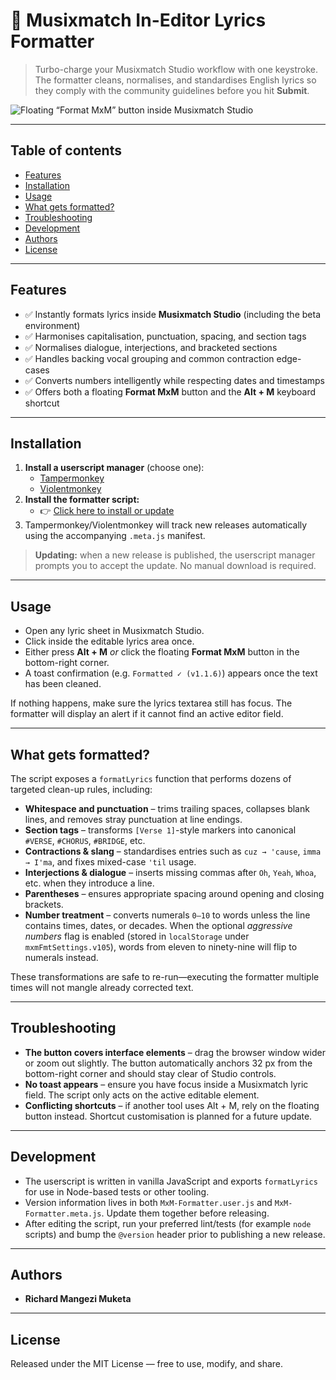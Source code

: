 # 🎵 Musixmatch In-Editor Lyrics Formatter

> Turbo-charge your Musixmatch Studio workflow with one keystroke. The formatter cleans, normalises, and standardises English lyrics so they comply with the community guidelines before you hit **Submit**.

![Floating “Format MxM” button inside Musixmatch Studio](img/formatter-ui.png)

---

## Table of contents
- [Features](#features)
- [Installation](#installation)
- [Usage](#usage)
- [What gets formatted?](#what-gets-formatted)
- [Troubleshooting](#troubleshooting)
- [Development](#development)
- [Authors](#authors)
- [License](#license)

---

## Features
- ✅ Instantly formats lyrics inside **Musixmatch Studio** (including the beta environment)
- ✅ Harmonises capitalisation, punctuation, spacing, and section tags
- ✅ Normalises dialogue, interjections, and bracketed sections
- ✅ Handles backing vocal grouping and common contraction edge-cases
- ✅ Converts numbers intelligently while respecting dates and timestamps
- ✅ Offers both a floating **Format MxM** button and the **Alt&nbsp;+&nbsp;M** keyboard shortcut

---

## Installation
1. **Install a userscript manager** (choose one):
   - [Tampermonkey](https://tampermonkey.net/)
   - [Violentmonkey](https://violentmonkey.github.io/)
2. **Install the formatter script:**
   - 👉 [Click here to install or update](https://github.com/AshtonLG3/Musixmatch-In-Editor-Lyrics-Formatter/raw/main/MxM-Formatter.user.js)
3. Tampermonkey/Violentmonkey will track new releases automatically using the accompanying `.meta.js` manifest.

> **Updating:** when a new release is published, the userscript manager prompts you to accept the update. No manual download is required.

---

## Usage
- Open any lyric sheet in Musixmatch Studio.
- Click inside the editable lyrics area once.
- Either press **Alt&nbsp;+&nbsp;M** *or* click the floating **Format MxM** button in the bottom-right corner.
- A toast confirmation (e.g. `Formatted ✓ (v1.1.6)`) appears once the text has been cleaned.

If nothing happens, make sure the lyrics textarea still has focus. The formatter will display an alert if it cannot find an active editor field.

---

## What gets formatted?
The script exposes a `formatLyrics` function that performs dozens of targeted clean-up rules, including:

- **Whitespace and punctuation** – trims trailing spaces, collapses blank lines, and removes stray punctuation at line endings.
- **Section tags** – transforms `[Verse 1]`-style markers into canonical `#VERSE`, `#CHORUS`, `#BRIDGE`, etc.
- **Contractions & slang** – standardises entries such as `cuz → 'cause`, `imma → I'ma`, and fixes mixed-case `'til` usage.
- **Interjections & dialogue** – inserts missing commas after `Oh`, `Yeah`, `Whoa`, etc. when they introduce a line.
- **Parentheses** – ensures appropriate spacing around opening and closing brackets.
- **Number treatment** – converts numerals `0–10` to words unless the line contains times, dates, or decades. When the optional *aggressive numbers* flag is enabled (stored in `localStorage` under `mxmFmtSettings.v105`), words from eleven to ninety-nine will flip to numerals instead.

These transformations are safe to re-run—executing the formatter multiple times will not mangle already corrected text.

---

## Troubleshooting
- **The button covers interface elements** – drag the browser window wider or zoom out slightly. The button automatically anchors 32&nbsp;px from the bottom-right corner and should stay clear of Studio controls.
- **No toast appears** – ensure you have focus inside a Musixmatch lyric field. The script only acts on the active editable element.
- **Conflicting shortcuts** – if another tool uses Alt&nbsp;+&nbsp;M, rely on the floating button instead. Shortcut customisation is planned for a future update.

---

## Development
- The userscript is written in vanilla JavaScript and exports `formatLyrics` for use in Node-based tests or other tooling.
- Version information lives in both `MxM-Formatter.user.js` and `MxM-Formatter.meta.js`. Update them together before releasing.
- After editing the script, run your preferred lint/tests (for example `node` scripts) and bump the `@version` header prior to publishing a new release.

---

## Authors
- **Richard Mangezi Muketa**

---

## License
Released under the MIT License — free to use, modify, and share.
